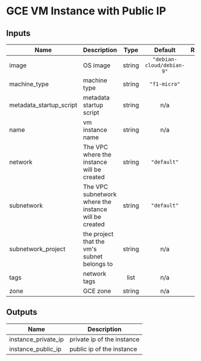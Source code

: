 # GCE VM Instance with Public IP

## Inputs

| Name | Description | Type | Default | Required |
|------|-------------|:----:|:-----:|:-----:|
| image | OS image | string | `"debian-cloud/debian-9"` | no |
| machine\_type | machine type | string | `"f1-micro"` | no |
| metadata\_startup\_script | metadata startup script | string | n/a | yes |
| name | vm instance name | string | n/a | yes |
| network | The VPC where the instance will be created | string | `"default"` | no |
| subnetwork | The VPC subnetwork where the instance will be created | string | `"default"` | no |
| subnetwork\_project | the project that the vm's subnet belongs to | string | n/a | yes |
| tags | network tags | list | n/a | yes |
| zone | GCE zone | string | n/a | yes |

## Outputs

| Name | Description |
|------|-------------|
| instance\_private\_ip | private ip of the instance |
| instance\_public\_ip | public ip of the instance |
